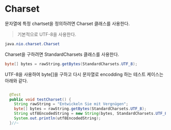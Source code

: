 # Charset 

문자열에 특정 chartset을 정의하려면 Charset 클래스를 사용한다. 

> 기본적으로 UTF-8을 사용한다. 


```java
java.nio.charset.Charset
```
Charset을 구하려면 StandardCharsets 클래스를 사용한다. 
```java
byte[] bytes = rawString.getBytes(StandardCharsets.UTF_8);
```
UTF-8을 사용하여 byte[]을 구하고 다시 문자열로 encodding 하는 테스트 케이스는 아래와 같다. 

```java

  @Test 
  public void testCharset() {
    String rawString = "Entwickeln Sie mit Vergnügen";
    byte[] bytes = rawString.getBytes(StandardCharsets.UTF_8);
    String utf8EncodedString = new String(bytes, StandardCharsets.UTF_8);
    System.out.println(utf8EncodedString);
  }//~
```
